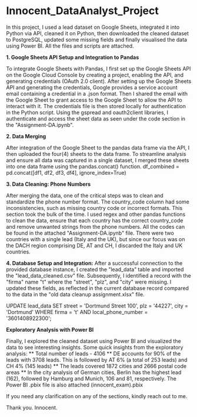 # Innocent_DataAnalyst_Project
In this project, I used a lead dataset on Google Sheets, integrated it into Python via API, cleaned it on Python, then downloaded the cleaned dataset to PostgreSQL, updated some missing fields and finally visualised the data using Power BI. All the files and scripts are attached.


**1. Google Sheets API Setup and Integration to Pandas**

To integrate Google Sheets with Pandas, I first set up the Google Sheets API on the Google Cloud Console by creating a project, enabling the API, and generating credentials (OAuth 2.0 client). After setting up the Google Sheets API and generating the credentials, Google provides a service account email containing a credential in a .json format. Then I shared the email with the Google Sheet to grant access to the Google Sheet to allow the API to interact with it. The credentials file is then stored locally for authentication in the Python script. Using the gspread and oauth2client libraries, I authenticate and access the sheet data as seen under the code section in the "Assignment-DA.ipynb".



**2. Data Merging**

After integration of the Google Sheet to the pandas data frame via the API, I then uploaded the four(4) sheets to the data frame. To streamline analysis and ensure all data was captured in a single dataset, I merged these sheets into one data frame using the pandas.concat() function. 
df_combined = pd.concat([df1, df2, df3, df4], ignore_index=True)



**3. Data Cleaning: Phone Numbers**

After merging the data, one of the critical steps was to clean and standardize the phone number format. The country_code column had some inconsistencies, such as missing country code or incorrect formats. This section took the bulk of the time. I used regex and other pandas functions to clean the data, ensure that each country has the correct country_code and remove unwanted strings from the phone numbers. All the codes can be found in the attached "Assignment-DA.ipynb" file. There were two countries with a single lead (Italy and the UK), but since our focus was on the DACH region comprising DE, AT and CH, I discarded the Italy and UK countries.




**4. Database Setup and Integration:**
After a successful connection to the provided database instance, I created the "lead_data" table and imported the "lead_data_cleaned.csv" file. Subsequently, I identified a record with the "firma" name "t" where the "street", "plz", and "city" were missing. I updated these fields, as reflected in the current database record compared to the data in the "old data cleanup assignment.xlsx" file.

UPDATE lead_data
SET street = 'Dortmund Street 100',
    plz = '44227',
    city = 'Dortmund'
WHERE firma = 't' AND local_phone_number = '3601408922300';


**Exploratory Analysis with Power BI**

Finally, I explored the cleaned dataset using Power BI and visualized the data to see interesting insights. Some quick insights from the exploratory analysis:
** Total number of leads - 4106 
** DE accounts for 90% of the leads with 3708 leads. This is followed by AT 6% (a total of 253 leads) and CH 4% (145 leads)
** The leads covered 1872 cities and 2666 postal code areas
** In the city analysis of German cities, Berlin has the highest lead (162), followed by Hamburg and Munich, 106 and 81, respectively.
The Power BI .pbix file is also attached (innocent_exam).pbix

If you need any clarification on any of the sections, kindly reach out to me.

Thank you.
Innocent.
